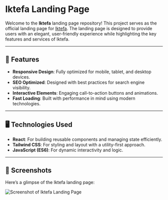 # Iktefa Landing Page

Welcome to the **Iktefa** landing page repository! This project serves as the official landing page for [Iktefa](https://iktefa.com). The landing page is designed to provide users with an elegant, user-friendly experience while highlighting the key features and services of Iktefa.

---

## 🚀 Features

- **Responsive Design**: Fully optimized for mobile, tablet, and desktop devices.
- **SEO Optimized**: Designed with best practices for search engine visibility.
- **Interactive Elements**: Engaging call-to-action buttons and animations.
- **Fast Loading**: Built with performance in mind using modern technologies.

---

## 🖥️ Technologies Used

- **React**: For building reusable components and managing state efficiently.
- **Tailwind CSS**: For styling and layout with a utility-first approach.
- **JavaScript (ES6)**: For dynamic interactivity and logic.

---

## 📸 Screenshots

Here’s a glimpse of the Iktefa landing page:

![Screenshot of Iktefa Landing Page](https://res.cloudinary.com/dnpjy04ip/image/upload/v1732624058/ScreenShot_Tool_-20241126142631_l7uhxz.png)
